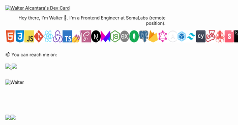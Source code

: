 <div>
  
  <a href="https://app.daily.dev/walteralcantara">
    <img src="https://api.daily.dev/devcards/v2/8vWxv5_tfP.png?r=7kd&type=default" width="300" alt="Walter Alcantara's Dev Card"/>
  </a>
  
  <p align="right"> Hey there, I'm Walter 👋. I'm a Frontend Engineer at SomaLabs (remote position).</p>
</div>
  
<div style="display:flex;" >
  <img width="30" src="/assets/html.png">
  <img width="30" src="/assets/css.png">
  <img width="30" src="/assets/javascript.png">
  <img width="30" src="/assets/git.png">
  <img width="30" src="/assets/react.png">
  <img width="30" src="/assets/redux.png">
  <img width="30" src="/assets/typescript.png">
  <img width="30" src="/assets/styled-components.png">
  <img width="30" src="/assets/sass.png">
  <img width="30" src="/assets/next.png">
  <img width="30" src="/assets/framer.png">
  <img width="30" src="/assets/nodejs.png">
  <img width="30" src="/assets/expressjs.png">
  <img width="30" src="/assets/mongodb.png">
  <img width="30" src="/assets/postgresql.png">
  <img width="30" src="/assets/firebase.png">
  <img width="30" src="/assets/graphql.png">
  <img width="30" src="/assets/apollo.png">
  <img width="30" src="/assets/webpack.png">
  <img width="30" src="/assets/tailwind.png">
  <img width="30" src="/assets/cypress.png">
  <img width="30" src="/assets/jest.png">
  <img width="30" src="/assets/rtl.png">
  <img width="30" src="/assets/storybook.png">  
  <img width="30" src="/assets/terminal.png">
  <img width="30" src="/assets/linux.png">
  <img width="30" src="/assets/figma.png">
  <img width="30" src="/assets/npm.png">
  <img width="30" src="/assets/yarn.png">
</div>

##
<p>📫 You can reach me on:</p>
<div>
  <a href="https://www.linkedin.com/in/walteralcantara/" target="_blank">
    <img src="https://img.shields.io/badge/-LinkedIn-%230077B5?style=for-the-badge&logo=linkedin&logoColor=white" target="_blank">
  </a> 
  <a href="mailto:waltermalcantara@gmail.com">
    <img src="https://img.shields.io/badge/-Gmail-%23333?style=for-the-badge&logo=gmail&logoColor=white" target="_blank">
  </a>
  
  <br />
  <br />
  
  ![Walter](https://komarev.com/ghpvc/?username=walteralcantara&color=blueviolet)
</div>

<br />
<br />
<br />


##
<div style="display: flex;" align="center">
  <img height="180em" src="https://github-readme-stats.vercel.app/api?username=walteralcantara&theme=dracula&show_icons=true&include_all_commits=true&count_private=true" />
  <img height="180em" src="https://github-readme-stats.vercel.app/api/top-langs/?username=walteralcantara&langs_count=16&exclude_repo=caravan,spider-man-miles-morales&layout=compact&theme=dracula" />
</div>
